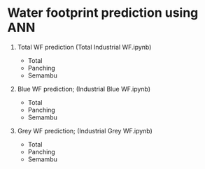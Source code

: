 # Water footprint prediction using ANN

1. Total WF prediction (Total Industrial WF.ipynb)
    * Total
    * Panching
    * Semambu

2. Blue WF prediction; (Industrial Blue WF.ipynb)
    * Total
    * Panching
    * Semambu

3. Grey WF prediction; (Industrial Grey WF.ipynb)
    * Total
    * Panching
    * Semambu

